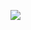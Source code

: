 ![]([https://cdn.donmai.us/sample/be/93/__koga_koharu_idolmaster_and_2_more_drawn_by_matanukinuki__sample-be937ee5730f8260f732cd5bf2a891ba.jpg](https://media.tenor.com/LJ0XwafaFqMAAAAi/koharu-koga.gif))
